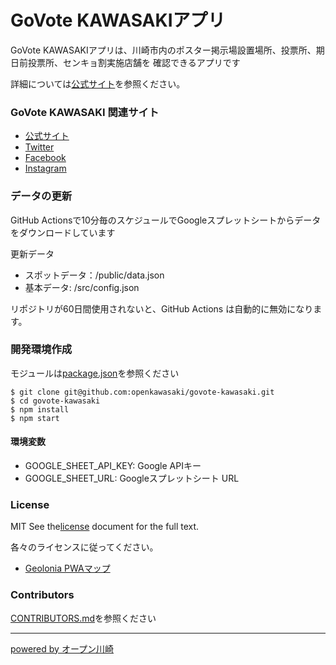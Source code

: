 GoVote KAWASAKIアプリ
===
GoVote KAWASAKIアプリは、川崎市内のポスター掲示場設置場所、投票所、期日前投票所、センキョ割実施店舗を
確認できるアプリです

詳細については[公式サイト](https://www.govote-kawasaki.jp/)を参照ください。


### GoVote KAWASAKI 関連サイト
* [公式サイト](https://www.govote-kawasaki.jp/)
* [Twitter](https://twitter.com/kawasaki_vote)
* [Facebook](https://www.facebook.com/govote.kawasaki)
* [Instagram](https://www.instagram.com/govote.kawasaki/?hl=ja)

### データの更新
GitHub Actionsで10分毎のスケジュールでGoogleスプレットシートからデータをダウンロードしています

更新データ
* スポットデータ：/public/data.json
* 基本データ: /src/config.json

リポジトリが60日間使用されないと、GitHub Actions は自動的に無効になります。

### 開発環境作成
モジュールは[package.json](https://raw.githubusercontent.com/openkawasaki/govote-kawasaki/master/package.json)を参照ください
```
$ git clone git@github.com:openkawasaki/govote-kawasaki.git
$ cd govote-kawasaki
$ npm install
$ npm start
```

#### 環境変数
* GOOGLE_SHEET_API_KEY: Google APIキー
* GOOGLE_SHEET_URL: Googleスプレットシート URL

### License
MIT See the[license](./LICENSE.txt) document for the full text.

各々のライセンスに従ってください。
* [Geolonia PWAマップ](https://github.com/geoloniamaps/pwamap)

### Contributors
[CONTRIBUTORS.md](./CONTRIBUTORS.md)を参照ください

---

[powered by オープン川崎](https://www.openkawasaki.org/)
